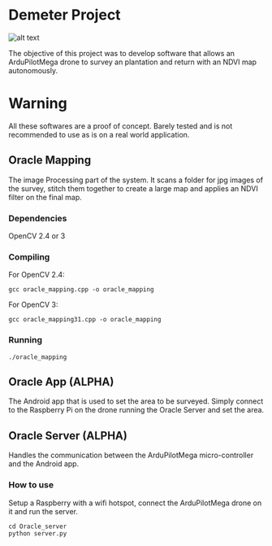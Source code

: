 # Demeter Project

![alt text](https://preview.ibb.co/fDecpc/Screen_Shot_2018_03_13_at_10_27_03.png)

The objective of this project was to develop software that allows an ArduPilotMega drone to survey an plantation and return with an NDVI map autonomously.

# Warning

All these softwares are a proof of concept. Barely tested and is not recommended to use as is on a real world application.

## Oracle Mapping

The image Processing part of the system. It scans a folder for jpg images of the survey, stitch them together to create a large map and applies an NDVI filter on the final map.

### Dependencies

OpenCV 2.4 or 3

### Compiling

For OpenCV 2.4:
```
gcc oracle_mapping.cpp -o oracle_mapping
```

For OpenCV 3:
```
gcc oracle_mapping31.cpp -o oracle_mapping
```

### Running

```
./oracle_mapping
```

## Oracle App (ALPHA)

The Android app that is used to set the area to be surveyed. Simply connect to the Raspberry Pi on the drone running the Oracle Server and set the area.

## Oracle Server (ALPHA)

Handles the communication between the ArduPilotMega micro-controller and the Android app.

### How to use

Setup a Raspberry with a wifi hotspot, connect the ArduPilotMega drone on it and run the server.

```
cd Oracle_server
python server.py
```
